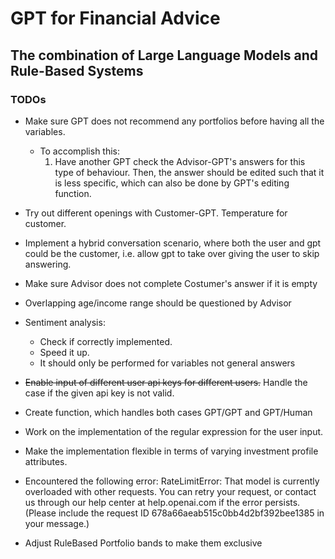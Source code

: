 # GPT for Financial Advice
## The combination of Large Language Models and Rule-Based Systems

### TODOs
- Make sure GPT does not recommend any portfolios before having all the variables.
    -  To accomplish this: 
        1. Have another GPT check the Advisor-GPT's answers for this type of behaviour. Then, the answer should be edited such that it is less specific, which can also be done by GPT's editing function.

- Try out different openings with Customer-GPT. Temperature for customer.

- Implement a hybrid conversation scenario, where both the user and gpt could be the customer, i.e. allow gpt to take over giving the user to skip answering.

- Make sure Advisor does not complete Costumer's answer if it is empty

- Overlapping age/income range should be questioned by Advisor

- Sentiment analysis:
    - Check if correctly implemented. 
    - Speed it up.
    - It should only be performed for variables not general answers

- <s>Enable input of different user api keys for different users.</s> Handle the case if the given api key is not valid.

- Create function, which handles both cases GPT/GPT and GPT/Human

- Work on the implementation of the regular expression for the user input.

- Make the implementation flexible in terms of varying investment profile attributes.

- Encountered the following error: RateLimitError: That model is currently overloaded with other requests. You can retry your request, or contact us through our help center at help.openai.com if the error persists. (Please include the request ID 678a66aeab515c0bb4d2bf392bee1385 in your message.)

- Adjust RuleBased Portfolio bands to make them exclusive 
